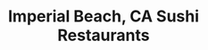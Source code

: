 ---
layout: city
title: Imperial Beach, CA Sushi Restaurants
permalink: /california/imperial-beach/
stateAbbr: CA
stateName: California
cityName: Imperial Beach

---